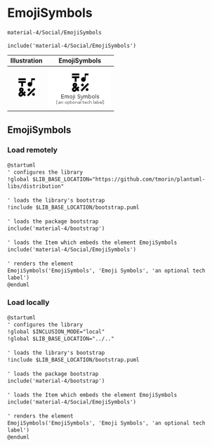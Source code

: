 # EmojiSymbols


```text
material-4/Social/EmojiSymbols
```

```text
include('material-4/Social/EmojiSymbols')
```



| Illustration | EmojiSymbols |
| :---: | :---: |
| ![illustration for Illustration](../../material-4/Social/EmojiSymbols.png) | ![illustration for EmojiSymbols](../../material-4/Social/EmojiSymbols.Local.png) |




## EmojiSymbols

### Load remotely
```plantuml
@startuml
' configures the library
!global $LIB_BASE_LOCATION="https://github.com/tmorin/plantuml-libs/distribution"

' loads the library's bootstrap
!include $LIB_BASE_LOCATION/bootstrap.puml

' loads the package bootstrap
include('material-4/bootstrap')

' loads the Item which embeds the element EmojiSymbols
include('material-4/Social/EmojiSymbols')

' renders the element
EmojiSymbols('EmojiSymbols', 'Emoji Symbols', 'an optional tech label')
@enduml
```

### Load locally
```plantuml
@startuml
' configures the library
!global $INCLUSION_MODE="local"
!global $LIB_BASE_LOCATION="../.."

' loads the library's bootstrap
!include $LIB_BASE_LOCATION/bootstrap.puml

' loads the package bootstrap
include('material-4/bootstrap')

' loads the Item which embeds the element EmojiSymbols
include('material-4/Social/EmojiSymbols')

' renders the element
EmojiSymbols('EmojiSymbols', 'Emoji Symbols', 'an optional tech label')
@enduml
```

